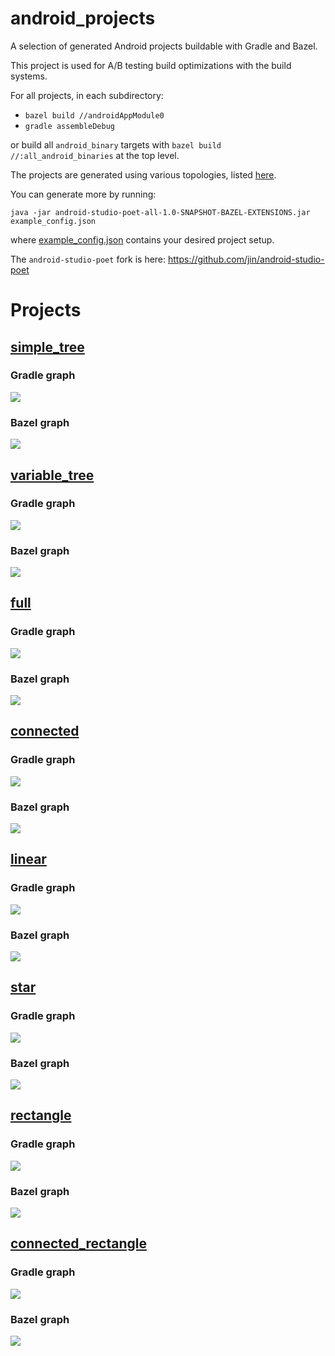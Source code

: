 # android_projects

A selection of generated Android projects buildable with Gradle and Bazel.

This project is used for A/B testing build optimizations with the build systems.

For all projects, in each subdirectory:

- `bazel build //androidAppModule0`
- `gradle assembleDebug`

or build all `android_binary` targets with `bazel build //:all_android_binaries` at the top level.

The projects are generated using various topologies, listed [here](https://github.com/android/android-studio-poet/commit/d7a97aa679438aedac7229b50f72d9526552b8b7).

You can generate more by running:

```
java -jar android-studio-poet-all-1.0-SNAPSHOT-BAZEL-EXTENSIONS.jar example_config.json
```

where [example_config.json]() contains your desired project setup.

The `android-studio-poet` fork is here: https://github.com/jin/android-studio-poet

# Projects

## [simple_tree](/simple_tree)

### Gradle graph

![](simple_tree/gradle_graph.png)

### Bazel graph

![](simple_tree/bazel_graph.png)

## [variable_tree](/variable_tree)

### Gradle graph

![](variable_tree/gradle_graph.png)

### Bazel graph

![](variable_tree/bazel_graph.png)

## [full](/full)

### Gradle graph

![](full/gradle_graph.png)

### Bazel graph

![](full/bazel_graph.png)

## [connected](/connected)

### Gradle graph

![](connected/gradle_graph.png)

### Bazel graph

![](connected/bazel_graph.png)

## [linear](/linear)

### Gradle graph

![](linear/gradle_graph.png)

### Bazel graph

![](linear/bazel_graph.png)

## [star](/star)

### Gradle graph

![](star/gradle_graph.png)

### Bazel graph

![](star/bazel_graph.png)

## [rectangle](/rectangle)

### Gradle graph

![](rectangle/gradle_graph.png)

### Bazel graph

![](rectangle/bazel_graph.png)

## [connected_rectangle](/connected_rectangle)

### Gradle graph

![](connected_rectangle/gradle_graph.png)

### Bazel graph

![](connected_rectangle/bazel_graph.png)
